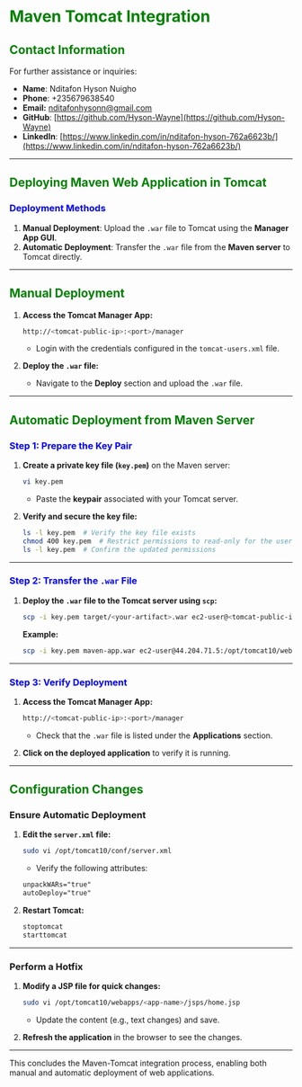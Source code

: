 # **<span style="color:green">Maven Tomcat Integration</span>**

## **<span style="color:green">Contact Information</span>**

For further assistance or inquiries:

- **Name**: Nditafon Hyson Nuigho
- **Phone**: +235679638540
- **Email:** [nditafonhysonn@gmail.com](mailto:nditafonhysonn@gmail.com)
- **GitHub**: [https://github.com/Hyson-Wayne](https://github.com/Hyson-Wayne)
- **LinkedIn**: [https://www.linkedin.com/in/nditafon-hyson-762a6623b/](https://www.linkedin.com/in/nditafon-hyson-762a6623b/)

---

## **<span style="color:green">Deploying Maven Web Application in Tomcat</span>**

### **<span style="color:blue">Deployment Methods</span>**
1. **Manual Deployment**: Upload the `.war` file to Tomcat using the **Manager App GUI**.
2. **Automatic Deployment**: Transfer the `.war` file from the **Maven server** to Tomcat directly.

---

## **<span style="color:green">Manual Deployment</span>**

1. **Access the Tomcat Manager App:**
    ```bash
    http://<tomcat-public-ip>:<port>/manager
    ```
    - Login with the credentials configured in the `tomcat-users.xml` file.

2. **Deploy the `.war` file:**
   - Navigate to the **Deploy** section and upload the `.war` file.

---

## **<span style="color:green">Automatic Deployment from Maven Server</span>**

### **<span style="color:blue">Step 1: Prepare the Key Pair</span>**

1. **Create a private key file (`key.pem`)** on the Maven server:
    ```bash
    vi key.pem
    ```
    - Paste the **keypair** associated with your Tomcat server.

2. **Verify and secure the key file:**
    ```bash
    ls -l key.pem  # Verify the key file exists
    chmod 400 key.pem  # Restrict permissions to read-only for the user
    ls -l key.pem  # Confirm the updated permissions
    ```

---

### **<span style="color:blue">Step 2: Transfer the `.war` File</span>**

1. **Deploy the `.war` file to the Tomcat server using `scp`:**
    ```bash
    scp -i key.pem target/<your-artifact>.war ec2-user@<tomcat-public-ip>:/opt/tomcat10/webapps/
    ```
    **Example:**
    ```bash
    scp -i key.pem maven-app.war ec2-user@44.204.71.5:/opt/tomcat10/webapps/
    ```

---

### **<span style="color:blue">Step 3: Verify Deployment</span>**

1. **Access the Tomcat Manager App:**
    ```bash
    http://<tomcat-public-ip>:<port>/manager
    ```
    - Check that the `.war` file is listed under the **Applications** section.

2. **Click on the deployed application** to verify it is running.

---

## **<span style="color:green">Configuration Changes</span>**

### **Ensure Automatic Deployment**
1. **Edit the `server.xml` file:**
    ```bash
    sudo vi /opt/tomcat10/conf/server.xml
    ```
    - Verify the following attributes:
    ```xml
    unpackWARs="true"
    autoDeploy="true"
    ```

2. **Restart Tomcat:**
    ```bash
    stoptomcat
    starttomcat
    ```

---

### **Perform a Hotfix**
1. **Modify a JSP file for quick changes:**
    ```bash
    sudo vi /opt/tomcat10/webapps/<app-name>/jsps/home.jsp
    ```
    - Update the content (e.g., text changes) and save.

2. **Refresh the application** in the browser to see the changes.

---

This concludes the Maven-Tomcat integration process, enabling both manual and automatic deployment of web applications.
